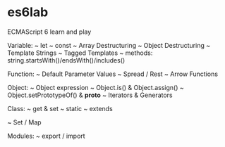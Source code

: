 # es6lab
ECMAScript 6 learn and play

Variable:
~ let
~ const
~ Array Destructuring
~ Object Destructuring
~ Template Strings
~ Tagged Templates
~ methods: string.startsWith()/endsWith()/includes()

Function:
~ Default Parameter Values
~ Spread / Rest
~ Arrow Functions

Object:
~ Object expression
~ Object.is() & Object.assign()
~ Object.setPrototypeOf() & __proto__
~ Iterators & Generators

Class:
~ get & set
~ static
~ extends

~ Set / Map

Modules:
~ export / import
